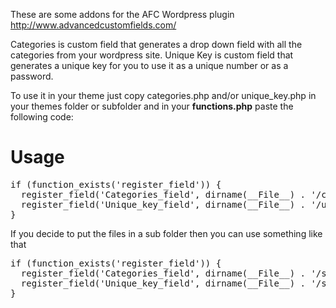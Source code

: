 These are some addons for the AFC Wordpress plugin http://www.advancedcustomfields.com/

Categories is custom field that generates a drop down field with all the categories from your wordpress site.
Unique Key is custom field that generates a unique key for you to use it as a unique number or as a password.

To use it in your theme just copy categories.php and/or unique_key.php in your themes folder or subfolder and in your <strong>functions.php</strong> paste the following code:

<h1>Usage</h1>
<pre>if (function_exists('register_field')) { 
  register_field('Categories_field', dirname(__File__) . '/categories.php'); 
  register_field('Unique_key_field', dirname(__File__) . '/unique_key.php'); 
}</pre>

If you decide to put the files in a sub folder then you can use something like that

<pre>if (function_exists('register_field')) { 
  register_field('Categories_field', dirname(__File__) . '/subfolder_name/categories.php'); 
  register_field('Unique_key_field', dirname(__File__) . '/subfolder_name/unique_key.php');
}</pre>